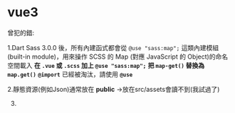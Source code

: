 # vue3
曾犯的錯:

1.Dart Sass 3.0.0 後，所有內建函式都會從 `@use "sass:map";` 這類內建模組 (built-in module)，用來操作 SCSS 的 Map (對應 JavaScript 的 Object)的命名空間載入
**在 `.vue` 或 `.scss` 加上 `@use "sass:map";`**
**把 `map-get()` 替換為 `map.get()`**
**`@import`** 已經被淘汰，請使用 **`@use`**

2.靜態資源(例如Json)通常放在 **public**
->放在src/assets會讀不到(我試過了)

3.
